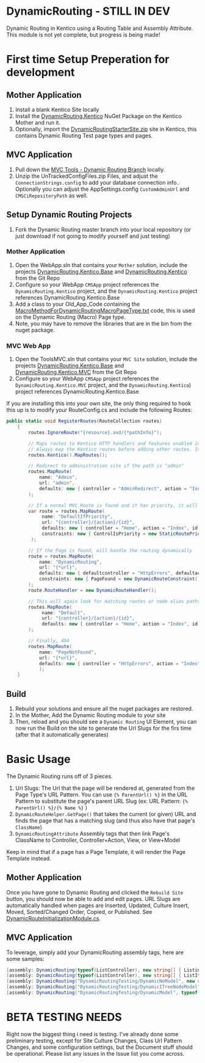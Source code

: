 # DynamicRouting - STILL IN DEV
Dynamic Routing in Kentico using a Routing Table and Assembly Attribute.  This module is not yet complete, but progress is being made!

# First time Setup Preperation for development

## Mother Application
1. Install a blank Kentico Site locally
1. Install the [DynamicRouting.Kentico](https://www.nuget.org/packages/DynamicRouting.Kentico/12.0.0) NuGet Package on the Kentico Mother and run it.
1. Optionally, import the [DynamicRoutingStarterSite.zip](https://github.com/KenticoDevTrev/DynamicRouting/blob/master/DynamicRoutingStarterSite.zip) site in Kentico, this contains Dynamic Routing Test page types and pages.

## MVC Application
1. Pull down the [MVC Tools - Dynamic Routing Branch](https://github.com/KenticoDevTrev/KenticoTools/tree/DynamicRouting) locally.
1. Unzip the UnTrackedConfigFiles.zip Files, and adjust the `ConnectionStrings.config` to add your database connection info..  Optionally you can adjust the AppSettings.config `CustomAdminUrl` and `CMSCiRepositoryPath` as well.

## Setup Dynamic Routing Projects
1. Fork the Dynamic Routing master branch into your local repository (or just download if not going to modify yourself and just testing)

### Mother Application
1. Open the WebApp.sln that contains your `Mother` solution, include the projects [DynamicRouting.Kentico.Base](https://github.com/KenticoDevTrev/DynamicRouting/tree/master/DynamicRouting.Kentico.Base) and [DynamicRouting.Kentico](https://github.com/KenticoDevTrev/DynamicRouting/tree/master/DynamicRouting.Kentico.Mother) from the Git Repo
1. Configure so your WebApp `CMSApp` project references the `DynamicRouting.Kentico` project, and the `DynamicRouting.Kentico` project references DynamicRouting.Kentico.Base
1. Add a class to your Old_App_Code containing the [MacroMethodForDynamicRoutingMacroPageType.txt](https://github.com/KenticoDevTrev/DynamicRouting/blob/master/DynamicRouting.Kentico.Mother/MacroMethodForDynamicRoutingMacroPageType.txt) code, this is used on the Dynamic Routing (Macro) Page type.
1. Note, you may have to remove the libraries that are in the bin from the nuget package.

### MVC Web App
1. Open the ToolsMVC.sln that contains your `MVC Site` solution, include the projects [DynamicRouting.Kentico.Base](https://github.com/KenticoDevTrev/DynamicRouting/tree/master/DynamicRouting.Kentico.Base) and [DynamicRouting.Kentico.MVC](https://github.com/KenticoDevTrev/DynamicRouting/tree/master/DynamicRouting.Kentico.MVC) from the Git Repo
1. Configure so your WebApp `CMSApp` project references the `DynamicRouting.Kentico.MVC` project, and the `DynamicRouting.Kentico`) project references DynamicRouting.Kentico.Base

If you are installing this into your own site, the only thing required to hook this up is to modify your RouteConfig.cs and include the following Routes:

```csharp
public static void RegisterRoutes(RouteCollection routes)
    {
        routes.IgnoreRoute("{resource}.axd/{*pathInfo}");

        // Maps routes to Kentico HTTP handlers and features enabled in ApplicationConfig.cs
        // Always map the Kentico routes before adding other routes. Issues may occur if Kentico URLs are matched by a general route, for example images might not be displayed on pages
        routes.Kentico().MapRoutes();

        // Redirect to administration site if the path is "admin"
        routes.MapRoute(
            name: "Admin",
            url: "admin",
            defaults: new { controller = "AdminRedirect", action = "Index" }
        );

        // If a normal MVC Route is found and it has priority, it will take it, otherwise it will bypass.
        var route = routes.MapRoute(
             name: "DefaultIfPriority",
             url: "{controller}/{action}/{id}",
             defaults: new { controller = "Home", action = "Index", id = UrlParameter.Optional },
             constraints: new { ControlIsPriority = new StaticRoutePriorityConstraint() }
         );

        // If the Page is found, will handle the routing dynamically
        route = routes.MapRoute(
            name: "DynamicRouting",
            url: "{*url}",
            defaults: new { defaultcontroller = "HttpErrors", defaultaction = "Index" },
            constraints: new { PageFound = new DynamicRouteConstraint() }
        );
        route.RouteHandler = new DynamicRouteHandler();

        // This will again look for matching routes or node alias paths, this time it won't care if the route is priority or not.
        routes.MapRoute(
             name: "Default",
             url: "{controller}/{action}/{id}",
             defaults: new { controller = "Home", action = "Index", id = UrlParameter.Optional }
        );

        // Finally, 404
        routes.MapRoute(
            name: "PageNotFound",
            url: "{*url}",
            defaults: new { controller = "HttpErrors", action = "Index" }
            );
    }
```

## Build
1. Rebuild your solutions and ensure all the nuget packages are restored.
1. In the Mother, Add the Dynamic Routing module to your site
1. Then, reload and you should see a `Dynamic Routing` UI Element, you can now run the Build on the site to generate the Url Slugs for the firs time (after that it automatically generates)

# Basic Usage
The Dynamic Routing runs off of 3 pieces.

1. Url Slugs: The Url that the page will be rendered at, generated from the Page Type's URL Pattern.  You can use `{% ParentUrl() %}` in the URL Pattern to substitute the page's parent URL Slug (ex: URL Pattern: `{% ParentUrl() %}/{% Name %}` )
2. `DynamicRouteHelper.GetPage()` that takes the current (or given) URL and finds the page that has a matching slug (and thus also have that page's `ClassName`)
3. `DynamicRoutingAttribute` Assembly tags that then link Page's ClassName to Controller, Controller+Action, View, or View+Model

Keep in mind that if a page has a Page Template, it will render the Page Template instead.

## Mother Application
Once you have gone to Dynamic Routing and clicked the `Rebuild Site` button, you should now be able to add and edit pages.  URL Slugs are automatically handled when pages are Inserted, Updated, Culture Insert, Moved, Sorted/Changed Order, Copied, or Published.  See [DynamicRouteInitializationModule.cs](https://github.com/KenticoDevTrev/DynamicRouting/blob/master/DynamicRouting.Kentico.Base/Helpers/DynamicRouteInitializationModule.cs).

## MVC Application
To leverage, simply add your DynamicRouting assembly tags, here are some samples:

```csharp
[assembly: DynamicRouting(typeof(ListController), new string[] { Listing.CLASS_NAME }, nameof(ListController.Listing) )]
[assembly: DynamicRouting(typeof(ListController), new string[] { ListItem.CLASS_NAME }, nameof(ListController.ListItem))]
[assembly: DynamicRouting("DynamicRoutingTesting/DynamicNoModel", new string[] { "DynamicRouting.Macro" }, false)]
[assembly: DynamicRouting("DynamicRoutingTesting/DynamicITreeNodeModel", new string[] { "DynamicRouting.Sibling" }, true)]
[assembly: DynamicRouting("DynamicRoutingTesting/DynamicModel", typeof(NodeAliasPath), NodeAliasPath.CLASS_NAME)]
```

# BETA TESTING NEEDS
Right now the biggest thing i need is testing.  I've already done some preliminary testing, except for Site Culture Changes, Class Url Pattern Changes, and some configuration settings, but the Document stuff should be operational.  Please list any issues in the Issue list you come across.
